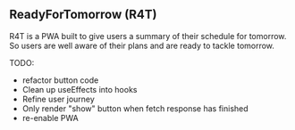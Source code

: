 ## ReadyForTomorrow (R4T)

R4T is a PWA built to give users a summary of their schedule for tomorrow. So users are well aware of their plans and are ready to tackle tomorrow.

TODO:

- refactor button code
- Clean up useEffects into hooks
- Refine user journey
- Only render "show" button when fetch response has finished
- re-enable PWA
